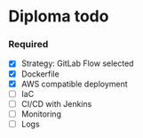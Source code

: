 # Diploma todo

### Required
- [x] Strategy: GitLab Flow selected
- [x] Dockerfile
- [x] AWS compatible deployment
- [ ] IaC
- [ ] CI/CD with Jenkins
- [ ] Monitoring
- [ ] Logs
